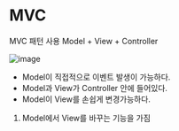 # MVC
MVC 패턴 사용
Model + View + Controller

![image](https://github.com/SW0929/MVC/assets/97885055/513f2bd0-b7eb-4cd6-81b9-13bc255f5bae)
- Model이 직접적으로 이벤트 발생이 가능하다.
- Model과 View가 Controller 안에 들어있다.
- Model이 View를 손쉽게 변경가능하다.

1. Model에서 View를 바꾸는 기능을 가짐
